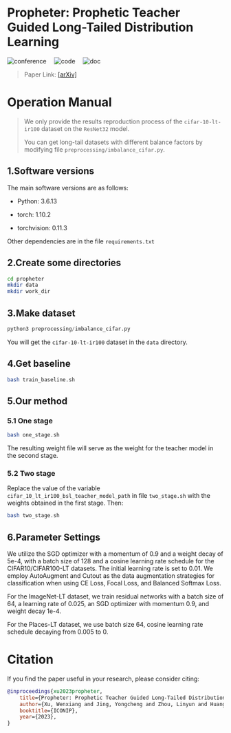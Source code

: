 Propheter: Prophetic Teacher Guided Long-Tailed Distribution Learning
========

![conference](https://img.shields.io/badge/Conference-ICONIP_2023-ff69b4)
&emsp;![code](https://img.shields.io/badge/Code-Official-brightgreen)
&emsp;![doc](https://img.shields.io/badge/Docs-Latest-orange)

> Paper Link: [[arXiv]](https://arxiv.org/abs/2304.04135)

# Operation Manual

> We only provide the results reproduction process of the `cifar-10-lt-ir100` dataset on the `ResNet32` model.
>
> You can get long-tail datasets with different balance factors by modifying file `preprocessing/imbalance_cifar.py`.

## 1.Software versions

The main software versions are as follows:

- Python: 3.6.13

- torch: 1.10.2

- torchvision: 0.11.3

Other dependencies are in the file `requirements.txt`

## 2.Create some directories

```bash
cd propheter
mkdir data
mkdir work_dir
```

## 3.Make dataset

```python
python3 preprocessing/imbalance_cifar.py
```

You will get the `cifar-10-lt-ir100` dataset in the `data` directory.

## 4.Get baseline

```bash
bash train_baseline.sh
```

## 5.Our method

### 5.1 One stage

```bash
bash one_stage.sh
```

The resulting weight file will serve as the weight for the teacher model in the second stage.

### 5.2 Two stage

Replace the value of the variable `cifar_10_lt_ir100_bsl_teacher_model_path` in file `two_stage.sh` with the weights obtained in the first stage. Then:

```bash
bash two_stage.sh
```

## 6.Parameter Settings

We utilize the SGD optimizer with a momentum of 0.9 and a weight decay of 5e-4, 
with a batch size of 128 and a cosine learning rate schedule for the CIFAR10/CIFAR100-LT datasets. 
The initial learning rate is set to 0.01. We employ AutoAugment and Cutout as the data augmentation strategies 
for classification when using CE Loss, Focal Loss, and Balanced Softmax Loss. 

For the ImageNet-LT dataset, we train residual networks with a batch size of 64, a learning rate of 0.025, 
an SGD optimizer with momentum 0.9, and weight decay 1e-4. 

For the Places-LT dataset, we use batch size 64, cosine learning rate schedule decaying from 0.005 to 0. 

# Citation

If you find the paper useful in your research, please consider citing:

```bibtex
@inproceedings{xu2023propheter,
    title={Propheter: Prophetic Teacher Guided Long-Tailed Distribution Learning},
    author={Xu, Wenxiang and Jing, Yongcheng and Zhou, Linyun and Huang, Wenqi and Cheng, Lechao and Feng, Zunlei and Song, Mingli},
    booktitle={ICONIP},
    year={2023},
}
```


